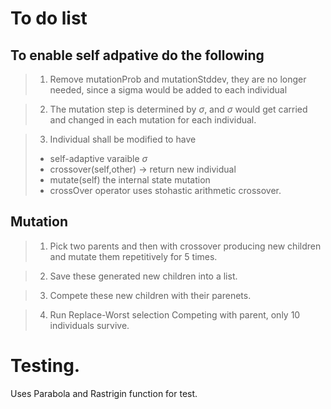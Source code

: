 # To do list

## To enable self adpative do the following
>1. Remove mutationProb and mutationStddev, they are no longer needed, since a sigma would be added to each individual

>2. The mutation step is determined by $\sigma$, and $\sigma$ would get carried and changed in each mutation for each individual.


>3. Individual shall be modified to have
>* self-adaptive varaible $\sigma$
>* crossover(self,other) -> return new individual
>* mutate(self) the internal state mutation
>* crossOver operator uses stohastic arithmetic crossover.

## Mutation
>1. Pick two parents and then with crossover producing new children and mutate them repetitively for 5 times.

>2. Save these generated new children into a list.

>3. Compete these new children with their parenets.

>4. Run Replace-Worst selection Competing with parent, only 10 individuals survive.

# Testing.
Uses Parabola and Rastrigin function for test.